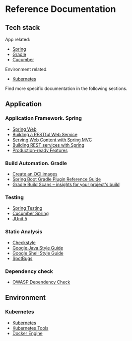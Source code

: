 # Reference Documentation
## Tech stack
App related:
* [Spring](https://docs.spring.io)
* [Gradle](https://docs.gradle.org)
* [Cucumber](https://cucumber.io/)

Environment related:
* [Kubernetes](https://kubernetes.io/)

Find more specific documentation in the following sections.

## Application

### Application Framework. Spring
* [Spring Web](https://docs.spring.io/spring-boot/docs/2.6.7/reference/htmlsingle/#boot-features-developing-web-applications)
* [Building a RESTful Web Service](https://spring.io/guides/gs/rest-service/)
* [Serving Web Content with Spring MVC](https://spring.io/guides/gs/serving-web-content/)
* [Building REST services with Spring](https://spring.io/guides/tutorials/bookmarks/)
* [Production-ready Features](https://docs.spring.io/spring-boot/docs/2.6.7/reference/htmlsingle/#actuator)

### Build Automation. Gradle
* [Create an OCI images](https://docs.spring.io/spring-boot/docs/2.6.7/gradle-plugin/reference/html/#build-image)
* [Spring Boot Gradle Plugin Reference Guide](https://docs.spring.io/spring-boot/docs/2.6.7/gradle-plugin/reference/html/)
* [Gradle Build Scans – insights for your project's build](https://scans.gradle.com#gradle)

### Testing
* [Spring Testing](https://docs.spring.io/spring-framework/docs/current/reference/html/testing.html)
* [Cucumber Spring](https://github.com/cucumber/cucumber-jvm/tree/main/spring)
* [JUnit 5](https://junit.org/junit5/docs/current/user-guide/)

### Static Analysis
* [Checkstyle](https://checkstyle.sourceforge.io/)
* [Google Java Style Guide](https://google.github.io/styleguide/javaguide.html)
* [Google Shell Style Guide](https://google.github.io/styleguide/shellguide.html)
* [SpotBugs](https://spotbugs.github.io/)

### Dependency check
* [OWASP Dependency Check](https://owasp.org/www-project-dependency-check/)

## Environment
### Kubernetes
* [Kubernetes](https://kubernetes.io/)
* [Kubernetes Tools](https://kubernetes.io/docs/tasks/tools/)
* [Docker Engine](https://docs.docker.com/engine)
